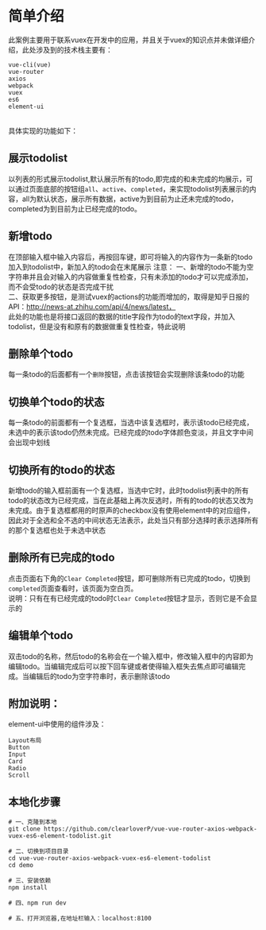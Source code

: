 # 简单介绍
此案例主要用于联系vuex在开发中的应用，并且关于vuex的知识点并未做详细介绍，此处涉及到的技术栈主要有：<br>
```
vue-cli(vue)
vue-router
axios
webpack
vuex
es6
element-ui
```
<br>
具体实现的功能如下：<br>

## 展示todolist
以列表的形式展示todolist,默认展示所有的todo,即完成的和未完成的均展示，可以通过页面底部的按钮组```all```、```active```、```completed```，来实现todolist列表展示的内容，all为默认状态，展示所有数据，active为到目前为止还未完成的todo，completed为到目前为止已经完成的todo。<br>

## 新增todo
在顶部输入框中输入内容后，再按回车键，即可将输入的内容作为一条新的todo加入到todolist中，新加入的todo会在末尾展示
注意：
一、新增的todo不能为空字符串并且会对输入的内容做重复性检查，只有未添加的todo才可以完成添加，而不会受todo的状态是否完成干扰<br>
二、获取更多按钮，是测试vuex的actions的功能而增加的，取得是知乎日报的API：http://news-at.zhihu.com/api/4/news/latest，<br>
此处的功能也是将接口返回的数据的title字段作为todo的text字段，并加入todolist，但是没有和原有的数据做重复性检查，特此说明<br>

## 删除单个todo
每一条todo的后面都有一个```删除```按钮，点击该按钮会实现删除该条todo的功能

## 切换单个todo的状态
每一条todo的前面都有一个复选框，当选中该复选框时，表示该todo已经完成，未选中的表示该todo仍然未完成。已经完成的todo字体颜色变淡，并且文字中间会出现中划线

## 切换所有的todo的状态
新增todo的输入框前面有一个复选框，当选中它时，此时todolist列表中的所有todo的状态改为已经完成，当在此基础上再次反选时，所有的todo的状态又改为未完成。由于复选框都用的时原声的checkbox没有使用element中的对应组件，因此对于全选和全不选的中间状态无法表示，此处当只有部分选择时表示选择所有的那个复选框也处于未选中状态

## 删除所有已完成的todo
点击页面右下角的```Clear Completed```按钮，即可删除所有已完成的todo，切换到```completed```页面查看时，该页面为空白页。<br>
说明：只有在有已经完成的todo时```Clear Completed```按钮才显示，否则它是不会显示的

## 编辑单个todo
双击todo的名称，然后todo的名称会在一个输入框中，修改输入框中的内容即为编辑todo。当编辑完成后可以按下回车键或者使得输入框失去焦点即可编辑完成。当编辑后的todo为空字符串时，表示删除该todo

## 附加说明：
element-ui中使用的组件涉及：
```
Layout布局
Button
Input
Card
Radio
Scroll
```

## 本地化步骤
```
# 一、克隆到本地
git clone https://github.com/clearloverP/vue-vue-router-axios-webpack-vuex-es6-element-todolist.git

# 二、切换到项目目录
cd vue-vue-router-axios-webpack-vuex-es6-element-todolist
cd demo

# 三、安装依赖
npm install

# 四、npm run dev

# 五、打开浏览器,在地址栏输入：localhost:8100
```






